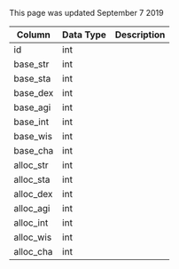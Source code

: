 This page was updated September 7 2019

| Column    | Data Type | Description |
| --------- | --------- | ----------- |
| id        | int       |             |
| base_str  | int       |             |
| base_sta  | int       |             |
| base_dex  | int       |             |
| base_agi  | int       |             |
| base_int  | int       |             |
| base_wis  | int       |             |
| base_cha  | int       |             |
| alloc_str | int       |             |
| alloc_sta | int       |             |
| alloc_dex | int       |             |
| alloc_agi | int       |             |
| alloc_int | int       |             |
| alloc_wis | int       |             |
| alloc_cha | int       |             |